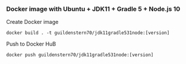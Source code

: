 ### Docker image with Ubuntu + JDK11 + Gradle 5 + Node.js 10

Create Docker image

    docker build . -t guildenstern70/jdk11gradle531node:[version]

Push to Docker HuB

    docker push guildenstern70/jdk11gradle531node:[version]

